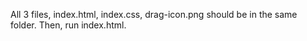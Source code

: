 All 3 files, index.html, index.css, drag-icon.png should be in the same folder. Then, run index.html.
